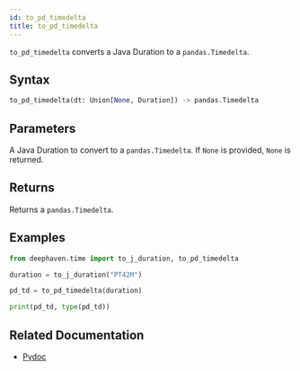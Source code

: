 ```yaml
---
id: to_pd_timedelta
title: to_pd_timedelta
---
```


`to_pd_timedelta` converts a Java Duration to a `pandas.Timedelta`.

## Syntax

```python syntax
to_pd_timedelta(dt: Union[None, Duration]) -> pandas.Timedelta
```

## Parameters

<ParamTable>
<Param name="dt" type="Union[None, Duration]">

A Java Duration to convert to a `pandas.Timedelta`. If `None` is provided, `None` is returned.

</Param>
</ParamTable>

## Returns

Returns a `pandas.Timedelta`.

## Examples

```python order=null
from deephaven.time import to_j_duration, to_pd_timedelta

duration = to_j_duration("PT42M")

pd_td = to_pd_timedelta(duration)

print(pd_td, type(pd_td))
```

## Related Documentation

- [Pydoc](https://deephaven.io/core/pydoc/code/deephaven.time.html#deephaven.time.to_pd_timedelta)
